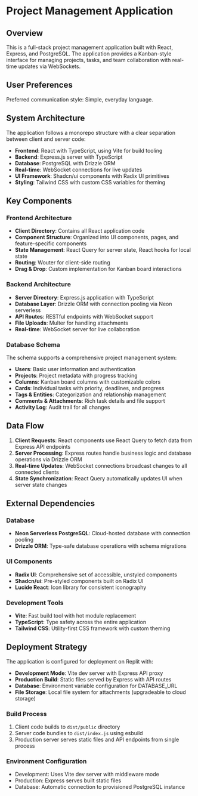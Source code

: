 # Project Management Application

## Overview

This is a full-stack project management application built with React, Express, and PostgreSQL. The application provides a Kanban-style interface for managing projects, tasks, and team collaboration with real-time updates via WebSockets.

## User Preferences

Preferred communication style: Simple, everyday language.

## System Architecture

The application follows a monorepo structure with a clear separation between client and server code:

- **Frontend**: React with TypeScript, using Vite for build tooling
- **Backend**: Express.js server with TypeScript
- **Database**: PostgreSQL with Drizzle ORM
- **Real-time**: WebSocket connections for live updates
- **UI Framework**: Shadcn/ui components with Radix UI primitives
- **Styling**: Tailwind CSS with custom CSS variables for theming

## Key Components

### Frontend Architecture
- **Client Directory**: Contains all React application code
- **Component Structure**: Organized into UI components, pages, and feature-specific components
- **State Management**: React Query for server state, React hooks for local state
- **Routing**: Wouter for client-side routing
- **Drag & Drop**: Custom implementation for Kanban board interactions

### Backend Architecture
- **Server Directory**: Express.js application with TypeScript
- **Database Layer**: Drizzle ORM with connection pooling via Neon serverless
- **API Routes**: RESTful endpoints with WebSocket support
- **File Uploads**: Multer for handling attachments
- **Real-time**: WebSocket server for live collaboration

### Database Schema
The schema supports a comprehensive project management system:
- **Users**: Basic user information and authentication
- **Projects**: Project metadata with progress tracking
- **Columns**: Kanban board columns with customizable colors
- **Cards**: Individual tasks with priority, deadlines, and progress
- **Tags & Entities**: Categorization and relationship management
- **Comments & Attachments**: Rich task details and file support
- **Activity Log**: Audit trail for all changes

## Data Flow

1. **Client Requests**: React components use React Query to fetch data from Express API endpoints
2. **Server Processing**: Express routes handle business logic and database operations via Drizzle ORM
3. **Real-time Updates**: WebSocket connections broadcast changes to all connected clients
4. **State Synchronization**: React Query automatically updates UI when server state changes

## External Dependencies

### Database
- **Neon Serverless PostgreSQL**: Cloud-hosted database with connection pooling
- **Drizzle ORM**: Type-safe database operations with schema migrations

### UI Components
- **Radix UI**: Comprehensive set of accessible, unstyled components
- **Shadcn/ui**: Pre-styled components built on Radix UI
- **Lucide React**: Icon library for consistent iconography

### Development Tools
- **Vite**: Fast build tool with hot module replacement
- **TypeScript**: Type safety across the entire application
- **Tailwind CSS**: Utility-first CSS framework with custom theming

## Deployment Strategy

The application is configured for deployment on Replit with:
- **Development Mode**: Vite dev server with Express API proxy
- **Production Build**: Static files served by Express with API routes
- **Database**: Environment variable configuration for DATABASE_URL
- **File Storage**: Local file system for attachments (upgradeable to cloud storage)

### Build Process
1. Client code builds to `dist/public` directory
2. Server code bundles to `dist/index.js` using esbuild
3. Production server serves static files and API endpoints from single process

### Environment Configuration
- Development: Uses Vite dev server with middleware mode
- Production: Express serves built static files
- Database: Automatic connection to provisioned PostgreSQL instance